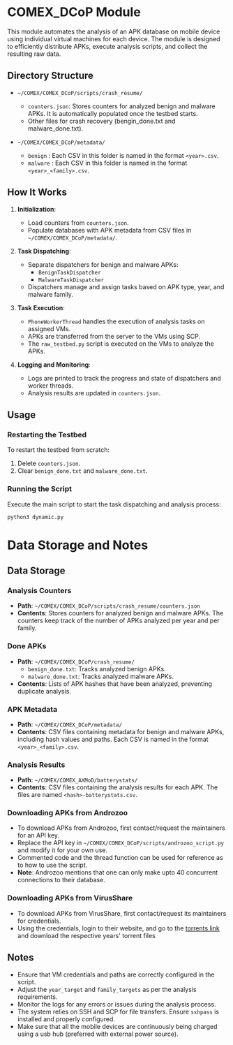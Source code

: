 # COMEX_DCoP Module

This module automates the analysis of an APK database on mobile device using individual virtual machines for each device. The module is designed to efficiently distribute APKs, execute analysis scripts, and collect the resulting raw data.

## Directory Structure

- `~/COMEX/COMEX_DCoP/scripts/crash_resume/`
    - `counters.json`: Stores counters for analyzed benign and malware APKs. It is automatically populated once the testbed starts.
    - Other files for crash recovery (bengin_done.txt and malware_done.txt).

- `~/COMEX/COMEX_DCoP/metadata/`
    - `benign` : Each CSV in this folder is named in the format `<year>.csv`.
    - `malware` : Each CSV in this folder is named in the format `<year>_<family>.csv`.


## How It Works

1. **Initialization**:
   - Load counters from `counters.json`.
   - Populate databases with APK metadata from CSV files in `~/COMEX/COMEX_DCoP/metadata/`.

2. **Task Dispatching**:
   - Separate dispatchers for benign and malware APKs:
     - `BenignTaskDispatcher`
     - `MalwareTaskDispatcher`
   - Dispatchers manage and assign tasks based on APK type, year, and malware family.

3. **Task Execution**:
   - `PhoneWorkerThread` handles the execution of analysis tasks on assigned VMs.
   - APKs are transferred from the server to the VMs using SCP.
   - The `raw_testbed.py` script is executed on the VMs to analyze the APKs.

4. **Logging and Monitoring**:
   - Logs are printed to track the progress and state of dispatchers and worker threads.
   - Analysis results are updated in `counters.json`.

## Usage

### Restarting the Testbed

To restart the testbed from scratch:
1. Delete `counters.json`.
2. Clear `benign_done.txt` and `malware_done.txt`.

### Running the Script

Execute the main script to start the task dispatching and analysis process:
```bash
python3 dynamic.py
```
# Data Storage and Notes

## Data Storage

### Analysis Counters

- **Path**: `~/COMEX/COMEX_DCoP/scripts/crash_resume/counters.json`
- **Contents**: Stores counters for analyzed benign and malware APKs. The counters keep track of the number of APKs analyzed per year and per family.

### Done APKs

- **Path**: `~/COMEX/COMEX_DCoP/crash_resume/`
  - `benign_done.txt`: Tracks analyzed benign APKs.
  - `malware_done.txt`: Tracks analyzed malware APKs.
- **Contents**: Lists of APK hashes that have been analyzed, preventing duplicate analysis.

### APK Metadata

- **Path**: `~/COMEX/COMEX_DCoP/metadata/`
- **Contents**: CSV files containing metadata for benign and malware APKs, including hash values and paths. Each CSV is named in the format `<year>_<family>.csv`.

### Analysis Results

- **Path**: `~/COMEX/COMEX_AXMoD/batterystats/`
- **Contents**: CSV files containing the analysis results for each APK. The files are named `<hash>-batterystats.csv`.

### Downloading APKs from Androzoo

- To download APKs from Androzoo, first contact/request the maintainers for an API key.
- Replace the API key in `~/COMEX/COMEX_DCoP/scripts/androzoo_script.py` and modify it for your own use.
- Commented code and the thread function can be used for reference as to how to use the script.
- **Note**: Androzoo mentions that one can only make upto 40 concurrent connections to their database.

### Downloading APKs from VirusShare

- To download APKs from VirusShare, first contact/request its maintainers for credentials.
- Using the credentials, login to their website, and go to the [torrents link](https://virusshare.com/torrents) and download the respective years' torrent files

## Notes

- Ensure that VM credentials and paths are correctly configured in the script.
- Adjust the `year_target` and `family_targets` as per the analysis requirements.
- Monitor the logs for any errors or issues during the analysis process.
- The system relies on SSH and SCP for file transfers. Ensure `sshpass` is installed and properly configured.
- Make sure that all the mobile devices are continuously being charged using a usb hub (preferred with external power source).  
